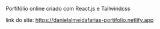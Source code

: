 Porfifólio online criado com React.js e Tailwindcss

link do site: https://danielalmeidafarias-portifolio.netlify.app
